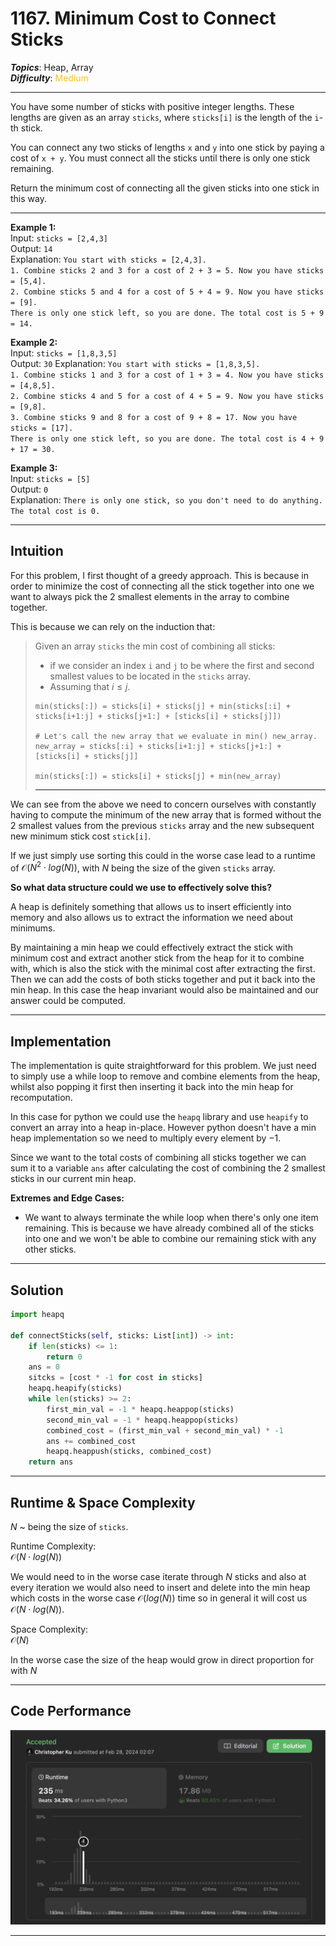# 1167. Minimum Cost to Connect Sticks
***Topics***: Heap, Array  
***Difficulty***: <span style="color: #fac31d;">Medium</span>
<!-- green: #46c6c2, yellow: #fac31d, red: #f8615c-->
---
You have some number of sticks with positive integer lengths. These lengths are given as an array `sticks`, where `sticks[i]` is the length of the `i`-th stick.

You can connect any two sticks of lengths `x` and `y` into one stick by paying a cost of `x + y`. You must connect all the sticks until there is only one stick remaining.

Return the minimum cost of connecting all the given sticks into one stick in this way.

---
**Example 1:**  
Input: ```sticks = [2,4,3]```  
Output: ```14```  
Explanation: `You start with sticks = [2,4,3].`  
`1. Combine sticks 2 and 3 for a cost of 2 + 3 = 5. Now you have sticks = [5,4].`  
`2. Combine sticks 5 and 4 for a cost of 5 + 4 = 9. Now you have sticks = [9].`  
`There is only one stick left, so you are done. The total cost is 5 + 9 = 14.`

**Example 2:**  
Input: `sticks = [1,8,3,5]`  
Output: `30` 
Explanation: `You start with sticks = [1,8,3,5].`  
`1. Combine sticks 1 and 3 for a cost of 1 + 3 = 4. Now you have sticks = [4,8,5].`  
`2. Combine sticks 4 and 5 for a cost of 4 + 5 = 9. Now you have sticks = [9,8].`  
`3. Combine sticks 9 and 8 for a cost of 9 + 8 = 17. Now you have sticks = [17].`  
`There is only one stick left, so you are done. The total cost is 4 + 9 + 17 = 30.`

**Example 3:**  
Input: `sticks = [5]`  
Output: `0`  
Explanation: `There is only one stick, so you don't need to do anything. The total cost is 0.`

---
## Intuition
For this problem, I first thought of a greedy approach. This is because in order to minimize the cost of connecting all the stick together into one we want to always pick the 2 smallest elements in the array to combine together.

This is because we can rely on the induction that:
> Given an array `sticks` the min cost of combining all sticks:  
> - if we consider an index `i` and `j` to be where the first and second smallest values to be located in the `sticks` array.
> - Assuming that $i \leq j$.
> ```{r, tidy=FALSE, eval=FALSE, highlight=FALSE}
> min(sticks[:]) = sticks[i] + sticks[j] + min(sticks[:i] + sticks[i+1:j] + sticks[j+1:] + [sticks[i] + sticks[j]])
>
> # Let's call the new array that we evaluate in min() new_array.
> new_array = sticks[:i] + sticks[i+1:j] + sticks[j+1:] + [sticks[i] + sticks[j]]
>
> min(sticks[:]) = sticks[i] + sticks[j] + min(new_array)
> ```
> ---

We can see from the above we need to concern ourselves with constantly having to compute the minimum of the new array that is formed without the 2 smallest values from the previous `sticks` array and the new subsequent new minimum stick cost `stick[i]`.

If we just simply use sorting this could in the worse case lead to a runtime of $\mathcal{O}(N^2 \cdot log(N))$, with $N$ being the size of the given `sticks` array.

**So what data structure could we use to effectively solve this?**  

A heap is definitely something that allows us to insert efficiently into memory and also allows us to extract the information we need about minimums. 

By maintaining a min heap we could effectively extract the stick with minimum cost and extract another stick from the heap for it to combine with, which is also the stick with the minimal cost after extracting the first. Then we can add the costs of both sticks together and put it back into the min heap. In this case the heap invariant would also be maintained and our answer could be computed.

---
## Implementation
The implementation is quite straightforward for this problem. We just need to simply use a while loop to remove and combine elements from the heap, whilst also popping it first then inserting it back into the min heap for recomputation. 

In this case for python we could use the `heapq` library and use `heapify` to convert an array into a heap in-place. However python doesn't have a min heap implementation so we need to multiply every element by $-1$.

Since we want to the total costs of combining all sticks together we can sum it to a variable `ans` after calculating the cost of combining the 2 smallest sticks in our current min heap. 

**Extremes and Edge Cases:**  
- We want to always terminate the while loop when there's only one item remaining. This is because we have already combined all of the sticks into one and we won't be able to combine our remaining stick with any other sticks.

---
## Solution
```python
import heapq

def connectSticks(self, sticks: List[int]) -> int:
    if len(sticks) <= 1:
        return 0
    ans = 0
    sitcks = [cost * -1 for cost in sticks]
    heapq.heapify(sticks)
    while len(sticks) >= 2:
        first_min_val = -1 * heapq.heappop(sticks)
        second_min_val = -1 * heapq.heappop(sticks)
        combined_cost = (first_min_val + second_min_val) * -1
        ans += combined_cost
        heapq.heappush(sticks, combined_cost)
    return ans
```
---
## Runtime & Space Complexity
$N$ ~ being the size of `sticks`.  

Runtime Complexity:  
$\mathcal{O}(N \cdot log(N))$

We would need to in the worse case iterate through $N$ sticks and also at every iteration we would also need to insert and delete into the min heap which costs in the worse case $\mathcal{O}(log(N))$ time so in general it will cost us $\mathcal{O}(N \cdot log(N))$.

Space Complexity:  
$\mathcal{O}(N)$

In the worse case the size of the heap would grow in direct proportion for with $N$

---
## Code Performance
![1167 code performance](../y_resources/code-performances/lc-1167.png)

---